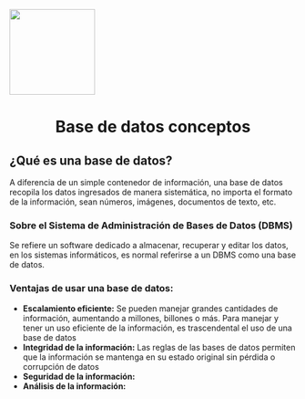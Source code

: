 <p align="left""><img src="https://semanadelcannabis.cayetano.edu.pe/assets/img/logo-upch.png" width="150">
<h1 align="center">Base de datos conceptos</h1>
</p>

## ¿Qué es una base de datos?

A diferencia de un simple contenedor de información, una base de datos recopila los datos ingresados de manera sistemática, no importa el formato de la información, sean números, imágenes, documentos de texto, etc.

### Sobre el Sistema de Administración de Bases de Datos (DBMS)
Se refiere un software dedicado a almacenar, recuperar y editar los datos, en los sistemas informáticos, es normal referirse a un DBMS como una base de datos.

### Ventajas de usar una base de datos:
- **Escalamiento eficiente:** Se pueden manejar grandes cantidades de información, aumentando a millones, billones o más. Para manejar y tener un uso eficiente de la información, es trascendental el uso de una base de datos
- **Integridad de la información:** Las reglas de las bases de datos permiten que la información se mantenga en su estado original sin pérdida o corrupción de datos
- **Seguridad de la información:** 
- **Análisis de la información:**


